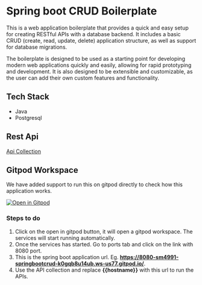 # Spring boot CRUD Boilerplate
This is a web application boilerplate that provides a quick and easy setup for creating RESTful APIs with a database backend. It includes a basic CRUD (create, read, update, delete) application structure, as well as support for database migrations. 

The boilerplate is designed to be used as a starting point for developing modern web applications quickly and easily, allowing for rapid prototyping and development. It is also designed to be extensible and customizable, as the user can add their own custom features and functionality.

## Tech Stack
* Java
* Postgresql

## Rest Api
[Api Collection](https://documenter.getpostman.com/view/24715336/2s8Yt1sV6s)

## Gitpod Workspace
We have added support to run this on gitpod directly to check how this application works.

[![Open in Gitpod](https://gitpod.io/button/open-in-gitpod.svg)](https://gitpod.io/#https://github.com/SM4991/springboot-crud/blob/master/install.gitpod.sh)

### Steps to do
1. Click on the open in gitpod button, it will open a gitpod workspace. The services will start running automatically.
2. Once the services has started. Go to ports tab and click on the link with 8080 port.
3. This is the spring boot application url. Eg. **https://8080-sm4991-springbootcrud-k0gqb8u14ub.ws-us77.gitpod.io/**.
4. Use the API collection and replace **{{hostname}}** with this url to run the APIs.

